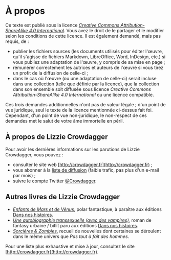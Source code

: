 À propos
========

Ce texte est publié sous la licence [*Creative Commons
Attribution-ShareAlike 4.0 International*](https://creativecommons.org/licenses/by-sa/4.0/). Vous
avez le droit de le partager et le modifier selon les conditions de
cette licence. Il est également demandé, mais pas requis, de : 

* publier les fichiers sources (les documents utilisés pour éditer
  l'œuvre, qu'il s'agisse de fichiers Markdown, LibreOffice, Word,
  InDesign, etc.) si vous publiez une adaptation de l'œuvre, y compris
  de sa mise en page ; 
* rémunérer correctement les autrices et auteurs de l'œuvre si vous
  tirez un profit de la diffusion de celle-ci ; 
* dans le cas où l'œuvre (ou une adaptation de celle-ci) serait
  incluse dans une collection (telle que définie par la licence), que
  la collection dans son ensemble soit diffusée sous licence
  *Creative Commons Attribution-ShareAlike 4.0 International* ou une
  licence compatible. 

Ces trois demandes additionnelles n'ont pas de valeur légale ; d'un
point de vue juridique, seul le texte de la licence mentionnée
ci-dessus fait foi. Cependant, d'un point de vue non-juridique, le
non-respect de ces demandes met le salut de votre âme immortelle en
péril.

À propos de Lizzie Crowdagger 
-----------------------------

Pour avoir les dernières informations sur les parutions de Lizzie
Crowdagger, vous pouvez :

* consulter le site web [http://crowdagger.fr](http://crowdagger.fr) ;
* vous abonner à la
[liste de diffusion](http://lists.crowdagger.fr/wws/info/crowdagger)
(faible trafic, pas plus d'un e-mail par mois) ;
* suivre le compte Twitter
[@Crowdagger](https://twitter.com/Crowdagger).

Autres livres de Lizzie Crowdagger 
----------------------------------

* [*Enfants de Mars et de Vénus*](http://crowdagger.fr/index.php?post/2015/12/03/Enfants-de-Mars-et-de-V%C3%A9nus),
polar fantastique, à paraître aux éditions [Dans nos histoires](http://dansnoshistoires.org).
* [*Une autobiographie transsexuelle (avec des vampires)*](http://crowdagger.fr/index.php?post/2011/10/16/Une-autobiographie-transsexuelle-%28avec-des-vampires%29), roman de
fantasy urbaine / bitlit paru aux éditions [Dans nos histoires](http://dansnoshistoires.org).
* [*Sorcières & Zombies*](http://crowdagger.fr/index.php?post/2013/09/16/Sorci%C3%A8res-Zombies),
recueil de nouvelles dont certaines se déroulent dans le même univers
que *Pas tout à fait des hommes*.

Pour une liste plus exhaustive et mise à jour, consultez le site [http://crowdagger.fr](http://crowdagger.fr).
